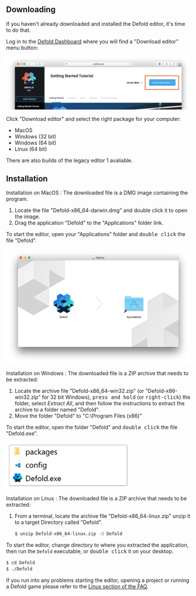 ## Downloading

If you haven't already downloaded and installed the Defold editor, it's time to do that.

Log in to the [Defold Dashboard](//dashboard.defold.com) where you will find a "Download editor" menu button:

![download editor](../shared/images/dashboard_download.png)

Click "Download editor" and select the right package for your computer:

* MacOS
* Windows (32 bit)
* Windows (64 bit)
* Linux (64 bit)

There are also builds of the legacy editor 1 avaliable.

## Installation

Installation on MacOS
: The downloaded file is a DMG image containing the program.

  1. Locate the file "Defold-x86_64-darwin.dmg" and double click it to open the image.
  2. Drag the application "Defold" to the "Applications" folder link.

  To start the editor, open your "Applications" folder and <kbd>double click</kbd> the file "Defold".

  ![Defold MacOS](../shared/images/macos_content.png)

Installation on Windows
: The downloaded file is a ZIP archive that needs to be extracted:

  1. Locate the archive file "Defold-x86_64-win32.zip" (or "Defold-x86-win32.zip" for 32 bit Windows), <kbd>press and hold</kbd> (or <kbd>right-click</kbd>) the folder, select *Extract All*, and then follow the instructions to extract the archive to a folder named "Defold".
  2. Move the folder "Defold" to "C:\Program Files (x86)\"
  
  To start the editor, open the folder "Defold" and <kbd>double click</kbd> the file "Defold.exe".

  ![Defold windows](../shared/images/windows_content.png)

Installation on Linux
: The downloaded file is a ZIP archive that needs to be extracted:

  1. From a terminal, locate the archive file "Defold-x86_64-linux.zip" unzip it to a target Directory called "Defold".

     ```bash
     $ unzip Defold-x86_64-linux.zip -d Defold
     ``` 

  To start the editor, change directory to where you extracted the application, then run the `Defold` executable, or <kbd>double click</kbd> it on your desktop.

  ```bash
  $ cd Defold
  $ ./Defold
  ``` 

  If you run into any problems starting the editor, opening a project or running a Defold game please refer to the [Linux section of the FAQ](../faq/faq.md).
